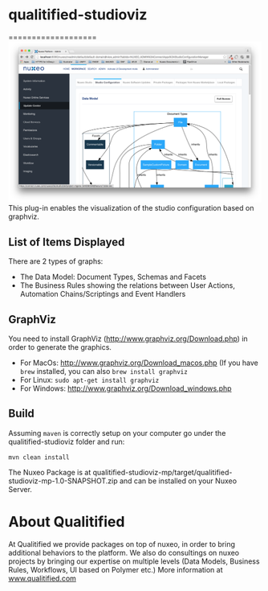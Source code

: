 # qualitified-studioviz
===================
<img src="screenshot1.png"/>
This plug-in enables the visualization of the studio configuration based on graphviz.

## List of Items Displayed
There are 2 types of graphs:
- The Data Model: Document Types, Schemas and Facets
- The Business Rules showing the relations between User Actions, Automation Chains/Scriptings and Event Handlers

## GraphViz
You need to install GraphViz (http://www.graphviz.org/Download.php) in order to generate the graphics.
- For MacOs: http://www.graphviz.org/Download_macos.php (If you have `brew` installed, you can also `brew install graphviz`
- For Linux: `sudo apt-get install graphviz`
- For Windows: http://www.graphviz.org/Download_windows.php

## Build

Assuming `maven` is correctly setup on your computer go under the qualitified-studioviz folder and run:

```
mvn clean install
```

The Nuxeo Package is at qualitified-studioviz-mp/target/qualitified-studioviz-mp-1.0-SNAPSHOT.zip and can be installed on your Nuxeo Server.

# About Qualitified

At Qualitified we provide packages on top of nuxeo, in order to bring additional behaviors to the platform. We also do consultings on nuxeo projects by bringing our expertise on multiple levels (Data Models, Business Rules, Workflows, UI based on Polymer etc.)
More information at www.qualitified.com
